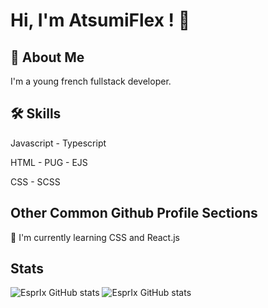 
# Hi, I'm AtsumiFlex ! 👋


## 🚀 About Me
I'm a young french fullstack developer. 

## 🛠 Skills
Javascript - Typescript

HTML - PUG - EJS

CSS - SCSS


## Other Common Github Profile Sections

🧠 I'm currently learning CSS and React.js

## Stats
![EsprIx GitHub stats](https://github-readme-stats.vercel.app/api?username=atsumiflex&show_icons=true&theme=tokyonight)
![EsprIx GitHub stats](https://github-readme-stats.vercel.app/api/top-langs?username=atsumiflex&show_icons=true&hide_border=true&theme=tokyonight&layout=compact)
